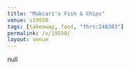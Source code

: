 ```yaml
---
title: "Makcari's Fish & Chips"
venue: v19550
tags: [takeaway, food, "fhrs:248383"]
permalink: /v/19550/
layout: venue
---
```

null